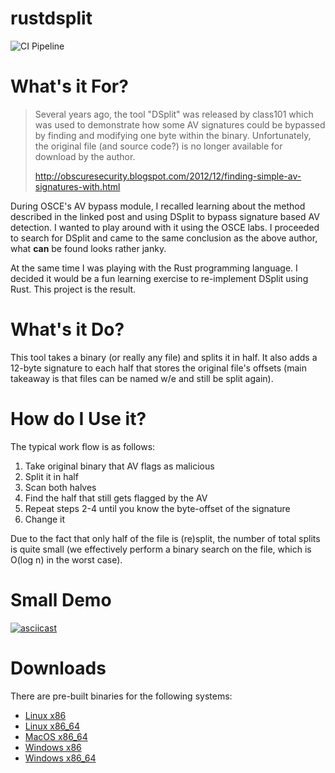 # rustdsplit

![CI Pipeline](https://github.com/epi052/rustdsplit/workflows/CI%20Pipeline/badge.svg)

# What's it For?

> Several years ago, the tool "DSplit" was released by class101 which was used to demonstrate how some AV signatures could be bypassed by finding and modifying one byte within the binary. Unfortunately, the original file (and source code?) is no longer available for download by the author.
>
> http://obscuresecurity.blogspot.com/2012/12/finding-simple-av-signatures-with.html

During OSCE's AV bypass module, I recalled learning about the method described in the linked post and using DSplit to bypass signature based AV detection.  I wanted to play around with it using the OSCE labs.  I proceeded to search for DSplit and came to the same conclusion as the above author, what **can** be found looks rather janky.

At the same time I was playing with the Rust programming language.  I decided it would be a fun learning exercise to re-implement DSplit using Rust.  This project is the result.       

# What's it Do?

This tool takes a binary (or really any file) and splits it in half.  It also adds a 12-byte signature to each half that stores the original file's offsets (main takeaway is that files can be named w/e and still be split again).  

# How do I Use it?

The typical work flow is as follows:

1. Take original binary that AV flags as malicious
2. Split it in half
3. Scan both halves
4. Find the half that still gets flagged by the AV
5. Repeat steps 2-4 until you know the byte-offset of the signature
6. Change it

Due to the fact that only half of the file is (re)split, the number of total splits is quite small (we effectively perform a binary search on the file, which is O(log n) in the worst case).

# Small Demo

[![asciicast](https://asciinema.org/a/351311.svg)](https://asciinema.org/a/351311)

# Downloads

There are pre-built binaries for the following systems:

- [Linux x86](https://github.com/epi052/rustdsplit/releases/latest/download/x86-linux-rustdsplit.zip)
- [Linux x86_64](https://github.com/epi052/rustdsplit/releases/latest/download/x86_64-linux-rustdsplit.zip)
- [MacOS x86_64](https://github.com/epi052/rustdsplit/releases/latest/download/x86_64-macos-rustdsplit.zip)
- [Windows x86](https://github.com/epi052/rustdsplit/releases/latest/download/x86-windows-rustdsplit.exe.zip)
- [Windows x86_64](https://github.com/epi052/rustdsplit/releases/latest/download/x86_64-windows-rustdsplit.exe.zip)

